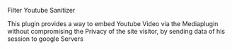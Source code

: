 Filter Youtube Sanitizer


This  plugin provides a way to embed Youtube Video via the Mediaplugin without compromising the Privacy of the site visitor, by sending data of his session to google Servers
